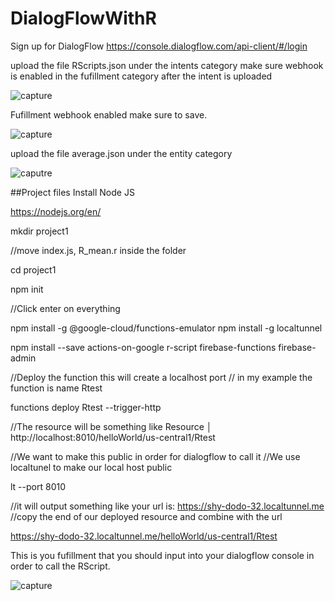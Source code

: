 # DialogFlowWithR

Sign up for DialogFlow
https://console.dialogflow.com/api-client/#/login

upload the file RScripts.json under the intents category make sure webhook is enabled in
the fufillment category after the intent is uploaded


![capture](https://user-images.githubusercontent.com/7577489/38846990-1b11dbae-41b4-11e8-8e72-5669b7466c77.png)



Fufillment webhook enabled make sure to save.

![capture](https://user-images.githubusercontent.com/7577489/38847767-309de004-41b8-11e8-86f5-ab86952274f9.png)



upload the file average.json under the entity category 


![caputre](https://user-images.githubusercontent.com/7577489/38846989-1af88eb0-41b4-11e8-9f67-4a01fbfaae73.png)


##Project files
Install Node JS

https://nodejs.org/en/


mkdir project1

//move index.js, R_mean.r inside the folder

cd project1

npm init

//Click enter on everything

npm install -g @google-cloud/functions-emulator
npm install -g localtunnel


npm install --save actions-on-google r-script firebase-functions firebase-admin


//Deploy the function this will create a localhost port
// in my example the function is name Rtest

functions deploy Rtest --trigger-http

//The resource will be something like  Resource   │ http://localhost:8010/helloWorld/us-central1/Rtest 

//We want to make this public in order for dialogflow to call it 
//We use localtunel to make our local host public

lt --port 8010

//it will output something like your url is: https://shy-dodo-32.localtunnel.me
//copy the end of our deployed resource and combine with the url


https://shy-dodo-32.localtunnel.me/helloWorld/us-central1/Rtest

This is you fufillment that you should input into your dialogflow console in order to call the RScript.


![capture](https://user-images.githubusercontent.com/7577489/38846988-1add46c8-41b4-11e8-808b-6927180c3c68.png)
